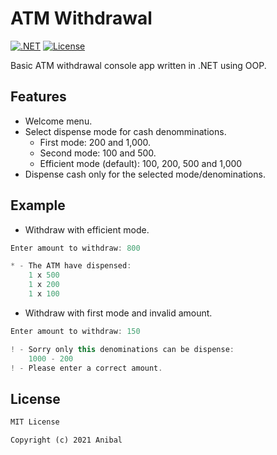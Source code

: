 # ATM Withdrawal

[![.NET](https://img.shields.io/static/v1?label=.Net&message=3.1&color=purple)](https://dotnet.microsoft.com)
[![License](https://img.shields.io/static/v1?label=License&message=MIT&color=blue)](LICENCE.md)

Basic ATM withdrawal console app written in .NET using OOP.

## Features

- Welcome menu.
- Select dispense mode for cash denomminations.
  - First mode: 200 and 1,000.
  - Second mode: 100 and 500.
  - Efficient mode (default): 100, 200, 500 and 1,000
- Dispense cash only for the selected mode/denominations.

## Example

- Withdraw with efficient mode.

```csharp
Enter amount to withdraw: 800

* - The ATM have dispensed:
    1 x 500
    1 x 200
    1 x 100
```

- Withdraw with first mode and invalid amount.

```csharp
Enter amount to withdraw: 150

! - Sorry only this denominations can be dispense:
    1000 - 200
! - Please enter a correct amount.
```

## License

```xml
MIT License

Copyright (c) 2021 Anibal
```
